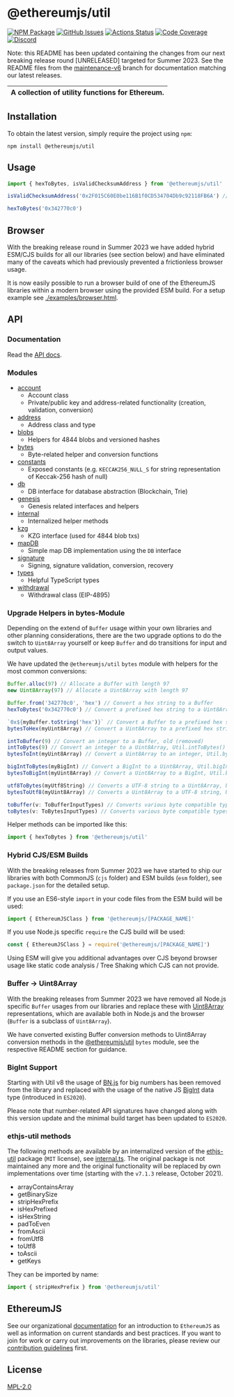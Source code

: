 # @ethereumjs/util

[![NPM Package][util-npm-badge]][util-npm-link]
[![GitHub Issues][util-issues-badge]][util-issues-link]
[![Actions Status][util-actions-badge]][util-actions-link]
[![Code Coverage][util-coverage-badge]][util-coverage-link]
[![Discord][discord-badge]][discord-link]

Note: this README has been updated containing the changes from our next breaking release round [UNRELEASED] targeted for Summer 2023. See the README files from the [maintenance-v6](https://github.com/ethereumjs/ethereumjs-monorepo/tree/maintenance-v6/) branch for documentation matching our latest releases.

| A collection of utility functions for Ethereum. |
| ----------------------------------------------- |

## Installation

To obtain the latest version, simply require the project using `npm`:

```shell
npm install @ethereumjs/util
```

## Usage

```js
import { hexToBytes, isValidChecksumAddress } from '@ethereumjs/util'

isValidChecksumAddress('0x2F015C60E0be116B1f0CD534704Db9c92118FB6A') // true

hexToBytes('0x342770c0')
```

## Browser

With the breaking release round in Summer 2023 we have added hybrid ESM/CJS builds for all our libraries (see section below) and have eliminated many of the caveats which had previously prevented a frictionless browser usage.

It is now easily possible to run a browser build of one of the EthereumJS libraries within a modern browser using the provided ESM build. For a setup example see [./examples/browser.html](./examples/browser.html).

## API

### Documentation

Read the [API docs](docs/).

### Modules

- [account](src/account.ts)
  - Account class
  - Private/public key and address-related functionality (creation, validation, conversion)
- [address](src/address.ts)
  - Address class and type
- [blobs](src/blobs.ts)
  - Helpers for 4844 blobs and versioned hashes
- [bytes](src/bytes.ts)
  - Byte-related helper and conversion functions
- [constants](src/constants.ts)
  - Exposed constants (e.g. `KECCAK256_NULL_S` for string representation of Keccak-256 hash of null)
- [db](src/db.ts)
  - DB interface for database abstraction (Blockchain, Trie)
- [genesis](src/genesis.ts)
  - Genesis related interfaces and helpers
- [internal](src/internal.ts)
  - Internalized helper methods
- [kzg](src/kzg.ts)
  - KZG interface (used for 4844 blob txs)
- [mapDB](src/mapDB.ts)
  - Simple map DB implementation using the `DB` interface
- [signature](src/signature.ts)
  - Signing, signature validation, conversion, recovery
- [types](src/types.ts)
  - Helpful TypeScript types
- [withdrawal](src/withdrawal.ts)
  - Withdrawal class (EIP-4895)

### Upgrade Helpers in bytes-Module

Depending on the extend of `Buffer` usage within your own libraries and other planning considerations, there are the two upgrade options to do the switch to `Uint8Array` yourself or keep `Buffer` and do transitions for input and output values.

We have updated the `@ethereumjs/util` `bytes` module with helpers for the most common conversions:

```typescript
Buffer.alloc(97) // Allocate a Buffer with length 97
new Uint8Array(97) // Allocate a Uint8Array with length 97

Buffer.from('342770c0', 'hex') // Convert a hex string to a Buffer
hexToBytes('0x342770c0') // Convert a prefixed hex string to a Uint8Array, Util.hexToBytes()

`0x${myBuffer.toString('hex')}` // Convert a Buffer to a prefixed hex string
bytesToHex(myUint8Array) // Convert a Uint8Array to a prefixed hex string

intToBuffer(9) // Convert an integer to a Buffer, old (removed)
intToBytes(9) // Convert an integer to a Uint8Array, Util.intToBytes()
bytesToInt(myUint8Array) // Convert a Uint8Array to an integer, Util.bytesToInt()

bigIntToBytes(myBigInt) // Convert a BigInt to a Uint8Array, Util.bigIntToBytes()
bytesToBigInt(myUint8Array) // Convert a Uint8Array to a BigInt, Util.bytesToInt()

utf8ToBytes(myUtf8String) // Converts a UTF-8 string to a Uint8Array, Util.utf8ToBytes()
bytesToUtf8(myUint8Array) // Converts a Uint8Array to a UTF-8 string, Util.bytesToUtf8()

toBuffer(v: ToBufferInputTypes) // Converts various byte compatible types to Buffer, old (removed)
toBytes(v: ToBytesInputTypes) // Converts various byte compatible types to Uint8Array, Util.toBytes()
```

Helper methods can be imported like this:

```typescript
import { hexToBytes } from '@ethereumjs/util'
```

### Hybrid CJS/ESM Builds

With the breaking releases from Summer 2023 we have started to ship our libraries with both CommonJS (`cjs` folder) and ESM builds (`esm` folder), see `package.json` for the detailed setup.

If you use an ES6-style `import` in your code files from the ESM build will be used:

```typescript
import { EthereumJSClass } from '@ethereumjs/[PACKAGE_NAME]'
```

If you use Node.js specific `require` the CJS build will be used:

```typescript
const { EthereumJSClass } = require('@ethereumjs/[PACKAGE_NAME]')
```

Using ESM will give you additional advantages over CJS beyond browser usage like static code analysis / Tree Shaking which CJS can not provide.

### Buffer -> Uint8Array

With the breaking releases from Summer 2023 we have removed all Node.js specific `Buffer` usages from our libraries and replace these with [Uint8Array](https://developer.mozilla.org/en-US/docs/Web/JavaScript/Reference/Global_Objects/Uint8Array) representations, which are available both in Node.js and the browser (`Buffer` is a subclass of `Uint8Array`).

We have converted existing Buffer conversion methods to Uint8Array conversion methods in the [@ethereumjs/util](https://github.com/ethereumjs/ethereumjs-monorepo/tree/master/packages/util) `bytes` module, see the respective README section for guidance.

### BigInt Support

Starting with Util v8 the usage of [BN.js](https://github.com/indutny/bn.js/) for big numbers has been removed from the library and replaced with the usage of the native JS [BigInt](https://developer.mozilla.org/en-US/docs/Web/JavaScript/Reference/Global_Objects/BigInt) data type (introduced in `ES2020`).

Please note that number-related API signatures have changed along with this version update and the minimal build target has been updated to `ES2020`.

### ethjs-util methods

The following methods are available by an internalized version of the [ethjs-util](https://github.com/ethjs/ethjs-util) package (`MIT` license), see [internal.ts](src/internal.ts). The original package is not maintained any more and the original functionality will be replaced by own implementations over time (starting with the `v7.1.3` release, October 2021).

- arrayContainsArray
- getBinarySize
- stripHexPrefix
- isHexPrefixed
- isHexString
- padToEven
- fromAscii
- fromUtf8
- toUtf8
- toAscii
- getKeys

They can be imported by name:

```typescript
import { stripHexPrefix } from '@ethereumjs/util'
```

## EthereumJS

See our organizational [documentation](https://ethereumjs.readthedocs.io) for an introduction to `EthereumJS` as well as information on current standards and best practices. If you want to join for work or carry out improvements on the libraries, please review our [contribution guidelines](https://ethereumjs.readthedocs.io/en/latest/contributing.html) first.

## License

[MPL-2.0](<https://tldrlegal.com/license/mozilla-public-license-2.0-(mpl-2)>)

[util-npm-badge]: https://img.shields.io/npm/v/@ethereumjs/util.svg
[util-npm-link]: https://www.npmjs.org/package/@ethereumjs/util
[util-issues-badge]: https://img.shields.io/github/issues/ethereumjs/ethereumjs-monorepo/package:%20util?label=issues
[util-issues-link]: https://github.com/ethereumjs/ethereumjs-monorepo/issues?q=is%3Aopen+is%3Aissue+label%3A"package%3A+util"
[util-actions-badge]: https://github.com/ethereumjs/ethereumjs-monorepo/workflows/Util/badge.svg
[util-actions-link]: https://github.com/ethereumjs/ethereumjs-monorepo/actions?query=workflow%3A%22Util%22
[util-coverage-badge]: https://codecov.io/gh/ethereumjs/ethereumjs-monorepo/branch/master/graph/badge.svg?flag=util
[util-coverage-link]: https://codecov.io/gh/ethereumjs/ethereumjs-monorepo/tree/master/packages/util
[discord-badge]: https://img.shields.io/static/v1?logo=discord&label=discord&message=Join&color=blue
[discord-link]: https://discord.gg/TNwARpR

